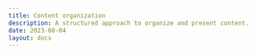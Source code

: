 ```yaml
---
title: Content organization
description: A structured approach to organize and present content.
date: 2023-08-04
layout: docs
---
```



